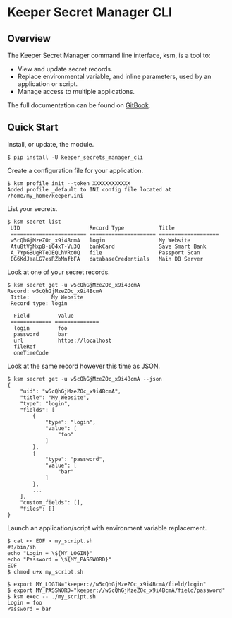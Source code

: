 # Keeper Secret Manager CLI

## Overview

The Keeper Secret Manager command line interface, ksm, is a tool to:

* View and update secret records.
* Replace environmental variable, and inline parameters, used by an application or script.
* Manage access to multiple applications.

The full documentation can be found on [GitBook](https://app.gitbook.com/@keeper-security/s/secrets-manager/secrets-manager/secrets-manager-command-line-interface).

## Quick Start

Install, or update, the module.

    $ pip install -U keeper_secrets_manager_cli

Create a configuration file for your application.

    $ ksm profile init --token XXXXXXXXXXXX
    Added profile _default to INI config file located at /home/my_home/keeper.ini

List your secrets.

    $ ksm secret list
     UID                      Record Type           Title
     ======================== ===================== ===================
     w5cQhGjMzeZOc_x9i4BcmA   login                 My Website
     Atu8tVgMxpB-iO4xT-Vu3Q   bankCard              Save Smart Bank
     A_7YpGBUgRTeDEQLhVRo0Q   file                  Passport Scan
     EG6KdJaaLG7esRZbMnfbFA   databaseCredentials   Main DB Server

Look at one of your secret records.

    $ ksm secret get -u w5cQhGjMzeZOc_x9i4BcmA
    Record: w5cQhGjMzeZOc_x9i4BcmA
     Title:       My Website
     Record type: login

      Field         Value
     ============= ==============
      login         foo
      password      bar
      url           https://localhost
      fileRef
      oneTimeCode

Look at the same record however this time as JSON.

    $ ksm secret get -u w5cQhGjMzeZOc_x9i4BcmA --json
    {
        "uid": "w5cQhGjMzeZOc_x9i4BcmA",
        "title": "My Website",
        "type": "login",
        "fields": [
            {
                "type": "login",
                "value": [
                    "foo"
                ]
            },
            {
                "type": "password",
                "value": [
                    "bar"
                ]
            },
            ...
        ],
        "custom_fields": [],
        "files": []
    }

Launch an application/script with environment variable replacement.

    $ cat << EOF > my_script.sh
    #!/bin/sh
    echo "Login = \${MY_LOGIN}"
    echo "Password = \${MY_PASSWORD}"
    EOF
    $ chmod u+x my_script.sh
  
    $ export MY_LOGIN="keeper://w5cQhGjMzeZOc_x9i4BcmA/field/login"
    $ export MY_PASSWORD="keeper://w5cQhGjMzeZOc_x9i4BcmA/field/password"
    $ ksm exec -- ./my_script.sh
    Login = foo
    Password = bar
